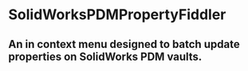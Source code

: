 # SolidWorksPDMPropertyFiddler
## An in context menu designed to batch update properties on SolidWorks PDM vaults.
